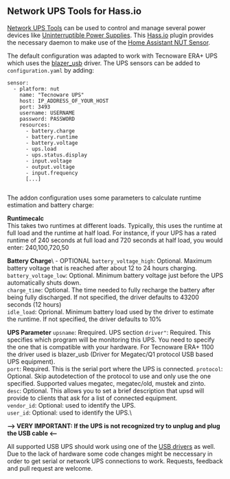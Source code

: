 ## Network UPS Tools for Hass.io

[Network UPS Tools](http://networkupstools.org/) can be used to control and manage several power devices like [Uninterruptible Power Supplies](https://en.wikipedia.org/wiki/Uninterruptible_power_supply). This [Hass.io](https://home-assistant.io/hassio/) plugin provides the necessary daemon to make use of the [Home Assistant NUT Sensor](https://home-assistant.io/components/sensor.nut/).

The default configuration was adapted to work with Tecnoware ERA+ UPS which uses the [blazer_usb](https://networkupstools.org/docs/man/blazer_usb.html) driver. The UPS sensors can be added to `configuration.yaml` by adding:


```
sensor:
  - platform: nut
    name: "Tecnoware UPS"
    host: IP_ADDRESS_OF_YOUR_HOST
    port: 3493
    username: USERNAME
    password: PASSWORD
    resources:
      - battery.charge
      - battery.runtime
      - battery.voltage
      - ups.load
      - ups.status.display
      - input.voltage
      - output.voltage
      - input.frequency
      [...]


```
The addon configuration uses some parameters to calculate runtime estimation and battery charge:

**Runtimecalc**\
This takes two runtimes at different loads. Typically, this uses the runtime at full load and the runtime at half load. For instance, if your UPS has a rated runtime of 240 seconds at full load and 720 seconds at half load, you would enter: 240,100,720,50

**Battery Charge**\ - OPTIONAL
`battery_voltage_high`: Optional. Maximum battery voltage that is reached after about 12 to 24 hours charging.\
`battery_voltage_low`: Optional. Minimum battery voltage just before the UPS automatically shuts down.\
`charge_time`: Optional. The time needed to fully recharge the battery after being fully discharged. If not specified, the driver defaults to 43200 seconds (12 hours)\
`idle_load`: Oprional. Minimum battery load used by the driver to estimate the runtime. If not specified, the driver defaults to 10%

**UPS Parameter**
`upsname`: Rrequired. UPS section
`driver"`: Required. This specifies which program will be monitoring this UPS. You need to specify the one that is compatible with your hardware. For Tecnoware ERA+ 1100 the driver used is blazer_usb (Driver for Megatec/Q1 protocol USB based UPS equipment).\
`port`: Required. This is the serial port where the UPS is connected.
`protocol`: Optional. Skip autodetection of the protocol to use and only use the one specified. Supported values megatec, megatec/old, mustek and zinto.\
`desc`: Optional. This allows you to set a brief description that upsd will provide to clients that ask for a list of connected equipment.\
`vendor_id`: Optional: used to identify the UPS.\
`user_id`: Optional: used to identify the UPS.\

**--> VERY IMPORTANT: If the UPS is not recognized try to unplug and plug the USB cable <--**

All supported USB UPS should work using one of the [USB drivers](http://networkupstools.org/stable-hcl.html) as well. Due to the lack of hardware some code changes might be neccessary in order to get serial or network UPS connections to work. Requests, feedback and pull request are welcome.
